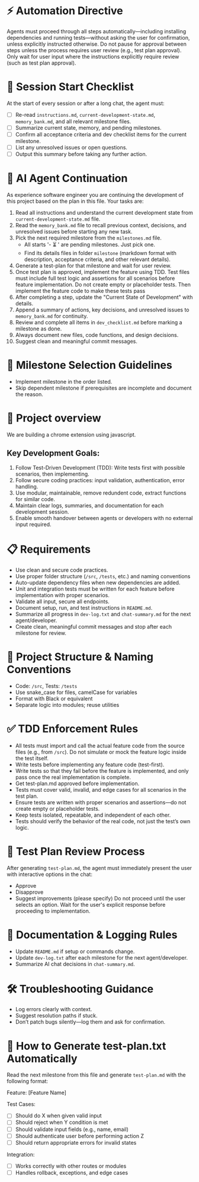 # ⚡ Automation Directive
Agents must proceed through all steps automatically—including installing dependencies and running tests—without asking the user for confirmation, unless explicitly instructed otherwise. Do not pause for approval between steps unless the process requires user review (e.g., test plan approval). Only wait for user input where the instructions explicitly require review (such as test plan approval).

# 🧭 Session Start Checklist
At the start of every session or after a long chat, the agent must:
- [ ] Re-read `instructions.md`, `current-development-state.md`, `memory_bank.md`, and all relevant milestone files.
- [ ] Summarize current state, memory, and pending milestones.
- [ ] Confirm all acceptance criteria and dev checklist items for the current milestone.
- [ ] List any unresolved issues or open questions.
- [ ] Output this summary before taking any further action.

# 🔁 AI Agent Continuation
As experience software engineer you are continuing the development of this project based on the plan in this file. Your tasks are:
1. Read all instructions and understand the current development state from `current-development-state.md` file.
2. Read the `memory_bank.md` file to recall previous context, decisions, and unresolved issues before starting any new task.
2. Pick the next required milestore from the `milestones.md` file.
   - All starts '- ⏳ <milestone title>' are pending milestones. Just pick one.
   - Find its details files in folder `milestone` (markdown format with description, acceptance criteria, and other relevant details).
3. Generate a test-plan for that milestone and wait for user review.
4. Once test plan is approved, implement the feature using TDD. Test files must include full test logic and assertions for all scenarios before feature implementation. Do not create empty or placeholder tests. Then implement the feature code to make these tests pass
5. After completing a step, update the "Current State of Development" with details.
6. Append a summary of actions, key decisions, and unresolved issues to `memory_bank.md` for continuity.
7. Review and complete all items in `dev_checklist.md` before marking a milestone as done.
8. Always document new files, code functions, and design decisions.
9. Suggest clean and meaningful commit messages.

# 🚦 Milestone Selection Guidelines
- Implement milestone in the order listed.
- Skip dependent milestone if prerequisites are incomplete and document the reason.

# 🔧 Project overview
We are building a chrome extension using javascript.

## Key Development Goals:
1. Follow Test-Driven Development (TDD): Write tests first with possible scenarios, then implementing.
2. Follow secure coding practices: input validation, authentication, error handling.
3. Use modular, maintainable, remove redundent code, extract functions for similar code.
4. Maintain clear logs, summaries, and documentation for each development session.
5. Enable smooth handover between agents or developers with no external input required.

# 📋 Requirements
- Use clean and secure code practices.
- Use proper folder structure (`/src`, `/tests`, etc.) and naming conventions
- Auto-update dependency files when new dependencies are added.
- Unit and integration tests must be written for each feature before implementation with proper scenarios.
- Validate all input, secure all endpoints.
- Document setup, run, and test instructions in `README.md`.
- Summarize all progress in `dev-log.txt` and `chat-summary.md` for the next agent/developer.
- Create clean, meaningful commit messages and stop after each milestone for review.

# 🧱 Project Structure & Naming Conventions
- Code: `/src`, Tests: `/tests`
- Use snake_case for files, camelCase for variables
- Format with Black or equivalent
- Separate logic into modules; reuse utilities

# ✅ TDD Enforcement Rules
- All tests must import and call the actual feature code from the source files (e.g., from `/src`). Do not simulate or mock the feature logic inside the test itself.
- Write tests before implementing any feature code (test-first).
- Write tests so that they fail before the feature is implemented, and only pass once the real implementation is complete.
- Get test-plan.md approved before implementation.
- Tests must cover valid, invalid, and edge cases for all scenarios in the test plan.
- Ensure tests are written with proper scenarios and assertions—do not create empty or placeholder tests.
- Keep tests isolated, repeatable, and independent of each other.
- Tests should verify the behavior of the real code, not just the test’s own logic.

# 📝 Test Plan Review Process
After generating `test-plan.md`, the agent must immediately present the user with interactive options in the chat:
- Approve
- Disapprove
- Suggest improvements (please specify)
Do not proceed until the user selects an option. Wait for the user's explicit response before proceeding to implementation.

# 📘 Documentation & Logging Rules
- Update `README.md` if setup or commands change.
- Update `dev-log.txt` after each milestone for the next agent/developer.
- Summarize AI chat decisions in `chat-summary.md`.

# 🛠️ Troubleshooting Guidance
- Log errors clearly with context.
- Suggest resolution paths if stuck.
- Don’t patch bugs silently—log them and ask for confirmation.

# 🧪 How to Generate test-plan.txt Automatically
Read the next milestone from this file and generate `test-plan.md` with the following format:

Feature: [Feature Name]

Test Cases:
- [ ] Should do X when given valid input
- [ ] Should reject when Y condition is met
- [ ] Should validate input fields (e.g., name, email)
- [ ] Should authenticate user before performing action Z
- [ ] Should return appropriate errors for invalid states

Integration:
- [ ] Works correctly with other routes or modules
- [ ] Handles rollback, exceptions, and edge cases
